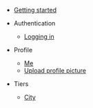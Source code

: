 - [Getting started](getting_started.md)

- Authentication
    - [Logging in](auth/login.md)

- Profile
    - [Me](profile/me.md)
    - [Upload profile picture](profile/upload_picture.md)

- Tiers
  - [City](tier/city.md)
  

